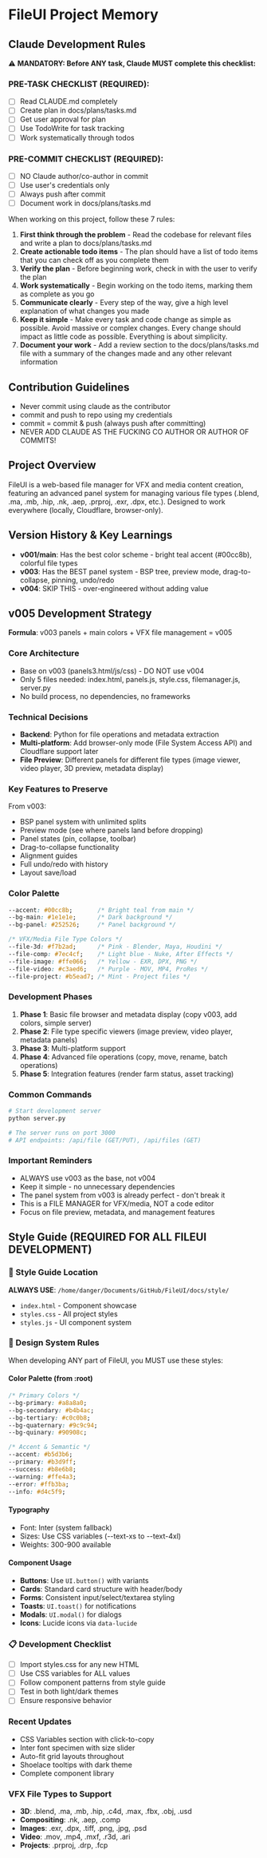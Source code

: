 # FileUI Project Memory

## Claude Development Rules

⚠️ **MANDATORY: Before ANY task, Claude MUST complete this checklist:**

### PRE-TASK CHECKLIST (REQUIRED):
- [ ] Read CLAUDE.md completely  
- [ ] Create plan in docs/plans/tasks.md
- [ ] Get user approval for plan
- [ ] Use TodoWrite for task tracking
- [ ] Work systematically through todos

### PRE-COMMIT CHECKLIST (REQUIRED):
- [ ] NO Claude author/co-author in commit
- [ ] Use user's credentials only
- [ ] Always push after commit
- [ ] Document work in docs/plans/tasks.md

When working on this project, follow these 7 rules:

1. **First think through the problem** - Read the codebase for relevant files and write a plan to docs/plans/tasks.md
2. **Create actionable todo items** - The plan should have a list of todo items that you can check off as you complete them
3. **Verify the plan** - Before beginning work, check in with the user to verify the plan
4. **Work systematically** - Begin working on the todo items, marking them as complete as you go
5. **Communicate clearly** - Every step of the way, give a high level explanation of what changes you made
6. **Keep it simple** - Make every task and code change as simple as possible. Avoid massive or complex changes. Every change should impact as little code as possible. Everything is about simplicity.
7. **Document your work** - Add a review section to the docs/plans/tasks.md file with a summary of the changes made and any other relevant information

## Contribution Guidelines
- Never commit using claude as the contributor 
- commit and push to repo using my credentials
- commit = commit & push (always push after committing) 
- NEVER ADD CLAUDE AS THE FUCKING CO AUTHOR OR AUTHOR OF COMMITS!

## Project Overview
FileUI is a web-based file manager for VFX and media content creation, featuring an advanced panel system for managing various file types (.blend, .ma, .mb, .hip, .nk, .aep, .prproj, .exr, .dpx, etc.). Designed to work everywhere (locally, Cloudflare, browser-only).

## Version History & Key Learnings
- **v001/main**: Has the best color scheme - bright teal accent (#00cc8b), colorful file types
- **v003**: Has the BEST panel system - BSP tree, preview mode, drag-to-collapse, pinning, undo/redo
- **v004**: SKIP THIS - over-engineered without adding value

## v005 Development Strategy
**Formula**: v003 panels + main colors + VFX file management = v005

### Core Architecture
- Base on v003 (panels3.html/js/css) - DO NOT use v004
- Only 5 files needed: index.html, panels.js, style.css, filemanager.js, server.py
- No build process, no dependencies, no frameworks

### Technical Decisions
- **Backend**: Python for file operations and metadata extraction
- **Multi-platform**: Add browser-only mode (File System Access API) and Cloudflare support later
- **File Preview**: Different panels for different file types (image viewer, video player, 3D preview, metadata display)

### Key Features to Preserve
From v003:
- BSP panel system with unlimited splits
- Preview mode (see where panels land before dropping)
- Panel states (pin, collapse, toolbar)
- Drag-to-collapse functionality
- Alignment guides
- Full undo/redo with history
- Layout save/load

### Color Palette
```css
--accent: #00cc8b;       /* Bright teal from main */
--bg-main: #1e1e1e;      /* Dark background */
--bg-panel: #252526;     /* Panel background */

/* VFX/Media File Type Colors */
--file-3d: #f7b2ad;      /* Pink - Blender, Maya, Houdini */
--file-comp: #7ec4cf;    /* Light blue - Nuke, After Effects */
--file-image: #ffe066;   /* Yellow - EXR, DPX, PNG */
--file-video: #c3aed6;   /* Purple - MOV, MP4, ProRes */
--file-project: #b5ead7; /* Mint - Project files */
```

### Development Phases
1. **Phase 1**: Basic file browser and metadata display (copy v003, add colors, simple server)
2. **Phase 2**: File type specific viewers (image preview, video player, metadata panels)
3. **Phase 3**: Multi-platform support
4. **Phase 4**: Advanced file operations (copy, move, rename, batch operations)
5. **Phase 5**: Integration features (render farm status, asset tracking)

### Common Commands
```bash
# Start development server
python server.py

# The server runs on port 3000
# API endpoints: /api/file (GET/PUT), /api/files (GET)
```

### Important Reminders
- ALWAYS use v003 as the base, not v004
- Keep it simple - no unnecessary dependencies
- The panel system from v003 is already perfect - don't break it
- This is a FILE MANAGER for VFX/media, NOT a code editor
- Focus on file preview, metadata, and management features

## Style Guide (REQUIRED FOR ALL FILEUI DEVELOPMENT)

### 📍 Style Guide Location
**ALWAYS USE**: `/home/danger/Documents/GitHub/FileUI/docs/style/`
- `index.html` - Component showcase
- `styles.css` - All project styles  
- `styles.js` - UI component system

### 🎨 Design System Rules
When developing ANY part of FileUI, you MUST use these styles:

#### Color Palette (from :root)
```css
/* Primary Colors */
--bg-primary: #a8a8a0;
--bg-secondary: #b4b4ac;
--bg-tertiary: #c0c0b8;
--bg-quaternary: #9c9c94;
--bg-quinary: #90908c;

/* Accent & Semantic */
--accent: #b5d3b6;
--primary: #b3d9ff;
--success: #b8e6b8;
--warning: #ffe4a3;
--error: #ffb3ba;
--info: #d4c5f9;
```

#### Typography
- Font: Inter (system fallback)
- Sizes: Use CSS variables (--text-xs to --text-4xl)
- Weights: 300-900 available

#### Component Usage
- **Buttons**: Use `UI.button()` with variants
- **Cards**: Standard card structure with header/body
- **Forms**: Consistent input/select/textarea styling
- **Toasts**: `UI.toast()` for notifications
- **Modals**: `UI.modal()` for dialogs
- **Icons**: Lucide icons via `data-lucide`

### 📋 Development Checklist
- [ ] Import styles.css for any new HTML
- [ ] Use CSS variables for ALL values
- [ ] Follow component patterns from style guide
- [ ] Test in both light/dark themes
- [ ] Ensure responsive behavior

### Recent Updates
- CSS Variables section with click-to-copy
- Inter font specimen with size slider
- Auto-fit grid layouts throughout
- Shoelace tooltips with dark theme
- Complete component library

### VFX File Types to Support
- **3D**: .blend, .ma, .mb, .hip, .c4d, .max, .fbx, .obj, .usd
- **Compositing**: .nk, .aep, .comp
- **Images**: .exr, .dpx, .tiff, .png, .jpg, .psd
- **Video**: .mov, .mp4, .mxf, .r3d, .ari
- **Projects**: .prproj, .drp, .fcp